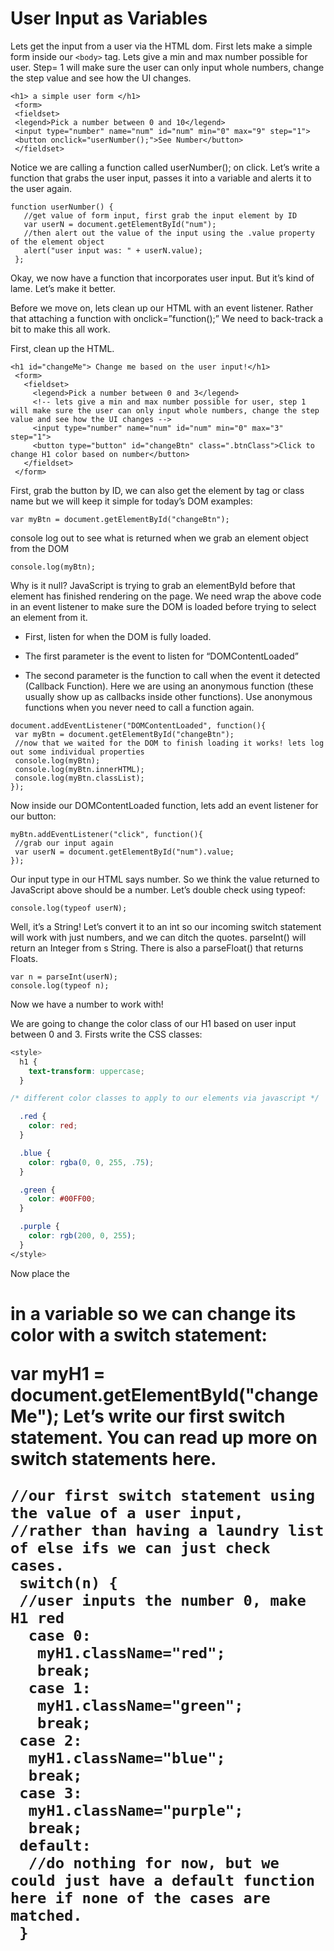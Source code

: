# User Input as Variables

Lets get the input from a user via the HTML dom. First lets make a simple form inside our `<body>` tag. Lets give a min and max number possible for user. Step= 1 will make sure the user can only input whole numbers, change the step value and see how the UI changes.

```
<h1> a simple user form </h1>
 <form>
 <fieldset>
 <legend>Pick a number between 0 and 10</legend>
 <input type="number" name="num" id="num" min="0" max="9" step="1">
 <button onclick="userNumber();">See Number</button>
 </fieldset>
```

Notice we are calling a function called userNumber(); on click. Let’s write a function that grabs the user input, passes it into a variable and alerts it to the user again.

```
function userNumber() {
   //get value of form input, first grab the input element by ID
   var userN = document.getElementById("num");
   //then alert out the value of the input using the .value property of the element object
   alert("user input was: " + userN.value);
 };
```

Okay, we now have a function that incorporates user input. But it’s kind of lame. Let’s make it better.

Before we move on, lets clean up our HTML with an event listener. Rather that attaching a function with onclick=”function();” We need to back-track a bit to make this all work.

First, clean up the HTML.
```
<h1 id="changeMe"> Change me based on the user input!</h1>
 <form>
   <fieldset>
     <legend>Pick a number between 0 and 3</legend>
     <!-- lets give a min and max number possible for user, step 1 will make sure the user can only input whole numbers, change the step value and see how the UI changes -->
     <input type="number" name="num" id="num" min="0" max="3" step="1">
     <button type="button" id="changeBtn" class=".btnClass">Click to change H1 color based on number</button>
   </fieldset>
 </form>
```

First, grab the button by ID, we can also get the element by tag or class name but we will keep it simple for today’s DOM examples:
```
var myBtn = document.getElementById("changeBtn");
```
console log out to see what is returned when we grab an element object from the DOM
```
console.log(myBtn);
```
Why is it null? JavaScript is trying to grab an elementById before that element has finished rendering on the page. We need wrap the above code in an event listener to make sure the DOM is loaded before trying to select  an element from it.

* First, listen for when the DOM is fully loaded.

* The first parameter is the event to listen for “DOMContentLoaded”

* The second parameter is the function to call when the event it detected (Callback Function). Here we are using an anonymous function (these usually show up as callbacks inside other functions). Use anonymous functions when you never need to call a function again.

```
document.addEventListener("DOMContentLoaded", function(){
 var myBtn = document.getElementById("changeBtn");
 //now that we waited for the DOM to finish loading it works! lets log out some individual properties
 console.log(myBtn);
 console.log(myBtn.innerHTML);
 console.log(myBtn.classList);
});
```

Now inside our DOMContentLoaded function, lets add an event listener for our button:

```
myBtn.addEventListener("click", function(){
 //grab our input again
 var userN = document.getElementById("num").value;
});
```

Our input type in our HTML says number. So we think the value returned to JavaScript above should be a number. Let’s double check using typeof:
```
console.log(typeof userN);
```

Well, it’s a String! Let’s convert it to an int so our incoming switch statement will work with just numbers, and we can ditch the quotes. parseInt() will return an Integer from s String. There is also a parseFloat() that returns Floats.
```
var n = parseInt(userN);
console.log(typeof n);
```
Now we have a number to work with!

We are going to change the color class of our H1 based on user input between 0 and 3. Firsts write the CSS classes:

```css
<style>
  h1 {
    text-transform: uppercase;
  }

/* different color classes to apply to our elements via javascript */

  .red {
    color: red;
  }

  .blue {
    color: rgba(0, 0, 255, .75);
  }

  .green {
    color: #00FF00;
  }

  .purple {
    color: rgb(200, 0, 255);
  }
</style>
```

Now place the <H1> in a variable so we can change its color with a switch statement:

var myH1 = document.getElementById("changeMe");
Let’s write our first switch statement. You can read up more on switch statements here.
```
//our first switch statement using the value of a user input,
//rather than having a laundry list of else ifs we can just check cases.
 switch(n) {
 //user inputs the number 0, make H1 red
  case 0:
   myH1.className="red";
   break;
  case 1:
   myH1.className="green";
   break;
 case 2:
  myH1.className="blue";
  break;
 case 3:
  myH1.className="purple";
  break;
 default:
  //do nothing for now, but we could just have a default function here if none of the cases are matched.
 }
```